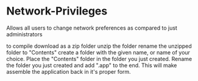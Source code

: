 # Network-Privileges
Allows all users to change network preferences as compared to just administrators

to compile download as a zip folder
unzip the folder
rename the unzipped folder to "Contents"
create a folder with the given name, or name of your choice.
Place the "Contents" folder in the folder you just created.
Rename the folder you just created and add ".app" to the end.
This will make assemble the application back in it's proper form.
